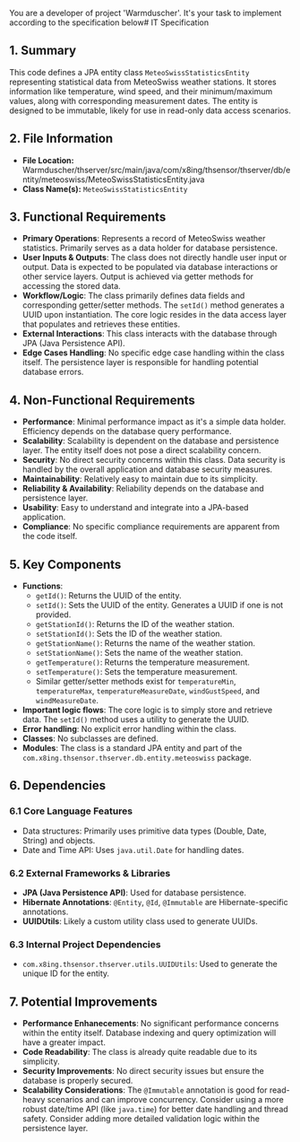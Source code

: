 You are a developer of project 'Warmduscher'. It's your task to implement according to the specification below# IT Specification

## 1. Summary

This code defines a JPA entity class `MeteoSwissStatisticsEntity` representing statistical data from MeteoSwiss weather stations.  It stores information like temperature, wind speed, and their minimum/maximum values, along with corresponding measurement dates. The entity is designed to be immutable, likely for use in read-only data access scenarios.

## 2. File Information

- **File Location:** Warmduscher/thserver/src/main/java/com/x8ing/thsensor/thserver/db/entity/meteoswiss/MeteoSwissStatisticsEntity.java
- **Class Name(s):** `MeteoSwissStatisticsEntity`

## 3. Functional Requirements

- **Primary Operations**:  Represents a record of MeteoSwiss weather statistics.  Primarily serves as a data holder for database persistence.
- **User Inputs & Outputs**: The class does not directly handle user input or output. Data is expected to be populated via database interactions or other service layers. Output is achieved via getter methods for accessing the stored data.
- **Workflow/Logic**:  The class primarily defines data fields and corresponding getter/setter methods.  The `setId()` method generates a UUID upon instantiation.  The core logic resides in the data access layer that populates and retrieves these entities.
- **External Interactions**: This class interacts with the database through JPA (Java Persistence API).
- **Edge Cases Handling**: No specific edge case handling within the class itself.  The persistence layer is responsible for handling potential database errors.

## 4. Non-Functional Requirements

- **Performance**:  Minimal performance impact as it's a simple data holder.  Efficiency depends on the database query performance.
- **Scalability**:  Scalability is dependent on the database and persistence layer. The entity itself does not pose a direct scalability concern.
- **Security**: No direct security concerns within this class. Data security is handled by the overall application and database security measures.
- **Maintainability**: Relatively easy to maintain due to its simplicity.
- **Reliability & Availability**: Reliability depends on the database and persistence layer.
- **Usability**:  Easy to understand and integrate into a JPA-based application.
- **Compliance**: No specific compliance requirements are apparent from the code itself.

## 5. Key Components

- **Functions**:
    - `getId()`: Returns the UUID of the entity.
    - `setId()`: Sets the UUID of the entity.  Generates a UUID if one is not provided.
    - `getStationId()`: Returns the ID of the weather station.
    - `setStationId()`: Sets the ID of the weather station.
    - `getStationName()`: Returns the name of the weather station.
    - `setStationName()`: Sets the name of the weather station.
    - `getTemperature()`: Returns the temperature measurement.
    - `setTemperature()`: Sets the temperature measurement.
    - Similar getter/setter methods exist for `temperatureMin`, `temperatureMax`, `temperatureMeasureDate`, `windGustSpeed`, and `windMeasureDate`.
- **Important logic flows**: The core logic is to simply store and retrieve data. The `setId()` method uses a utility to generate the UUID.
- **Error handling**: No explicit error handling within the class.
- **Classes**: No subclasses are defined.
- **Modules**: The class is a standard JPA entity and part of the `com.x8ing.thsensor.thserver.db.entity.meteoswiss` package.

## 6. Dependencies

### 6.1 Core Language Features

- Data structures: Primarily uses primitive data types (Double, Date, String) and objects.
- Date and Time API: Uses `java.util.Date` for handling dates.

### 6.2 External Frameworks & Libraries

- **JPA (Java Persistence API)**: Used for database persistence.
- **Hibernate Annotations**: `@Entity`, `@Id`, `@Immutable` are Hibernate-specific annotations.
- **UUIDUtils**: Likely a custom utility class used to generate UUIDs.

### 6.3 Internal Project Dependencies

- `com.x8ing.thsensor.thserver.utils.UUIDUtils`: Used to generate the unique ID for the entity.



## 7. Potential Improvements

- **Performance Enhanecements**: No significant performance concerns within the entity itself. Database indexing and query optimization will have a greater impact.
- **Code Readability**: The class is already quite readable due to its simplicity.
- **Security Improvements**:  No direct security issues but ensure the database is properly secured.
- **Scalability Considerations**: The `@Immutable` annotation is good for read-heavy scenarios and can improve concurrency. Consider using a more robust date/time API (like `java.time`) for better date handling and thread safety.  Consider adding more detailed validation logic within the persistence layer.